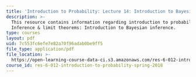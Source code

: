 ```yaml
---
title: 'Introduction to Probability: Lecture 14: Introduction to Bayesian Inference'
description: >-
  This resource contains information regarding introduction to probability:
  Inference & limit theorems: Introduction to Bayesian inference.
type: courses
layout: pdf
uid: 7c553fc6efe7e82a70f96adab0be9ff5
file_type: application/pdf
file_location: >-
  https://open-learning-course-data-ci.s3.amazonaws.com/res-6-012-introduction-to-probability-spring-2018/7c553fc6efe7e82a70f96adab0be9ff5_MITRES_6_012S18_L14AS.pdf
course_id: res-6-012-introduction-to-probability-spring-2018
---
```

